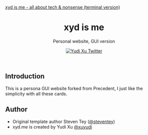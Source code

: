 <a href="https://xyd.me">xyd is me - all about tech & nonsense (terminal version)</a>
  <h1 align="center">xyd is me</h1>
</a>

<p align="center">
  Personal website, GUI version
</p>

<p align="center">
  <a href="https://twitter.com/yudixu">
    <img src="https://img.shields.io/twitter/follow/yudixu?style=flat&label=yudixu&logo=twitter&color=0bf&logoColor=fff" alt="Yudi Xu Twitter" />
  </a>
</p>

<br/>

## Introduction

This is a persona GUI website forked from Precedent, I just like the simplicity with all these cards. 


## Author

- Original template author Steven Tey ([@steventey](https://twitter.com/steventey))
- xyd.me is created by Yudi Xu [@xuyudi](https://twitter.com/yudixu)

